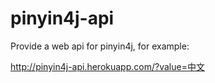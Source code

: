 pinyin4j-api
============

Provide a web api for pinyin4j, for example:

http://pinyin4j-api.herokuapp.com/?value=中文
